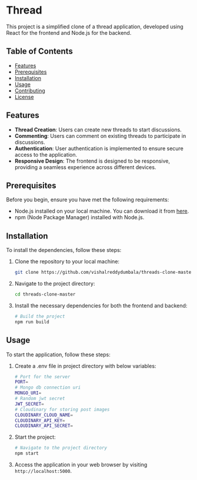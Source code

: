 # Thread

This project is a simplified clone of a thread application, developed using React for the frontend and Node.js for the backend.

## Table of Contents

- [Features](#features)
- [Prerequisites](#prerequisites)
- [Installation](#installation)
- [Usage](#usage)
- [Contributing](#contributing)
- [License](#license)

## Features

- **Thread Creation**: Users can create new threads to start discussions.
- **Commenting**: Users can comment on existing threads to participate in discussions.
- **Authentication**: User authentication is implemented to ensure secure access to the application.
- **Responsive Design**: The frontend is designed to be responsive, providing a seamless experience across different devices.

## Prerequisites

Before you begin, ensure you have met the following requirements:

- Node.js installed on your local machine. You can download it from [here](https://nodejs.org/).
- npm (Node Package Manager) installed with Node.js.

## Installation

To install the dependencies, follow these steps:

1. Clone the repository to your local machine:

    ```bash
    git clone https://github.com/vishalreddydumbala/threads-clone-master.git
    ```

2. Navigate to the project directory:

    ```bash
    cd threads-clone-master
    ```

3. Install the necessary dependencies for both the frontend and backend:

    ```bash
    # Build the project
    npm run build
    ```

## Usage

To start the application, follow these steps:

1. Create a .env file in project directory with below variables:
    ```bash
    # Port for the server
    PORT=
    # Mongo db connection uri
    MONGO_URI=
    # Random jwt secret
    JWT_SECRET=
    # Cloudinary for storing post images
    CLOUDINARY_CLOUD_NAME=
    CLOUDINARY_API_KEY=
    CLOUDINARY_API_SECRET=
    ```

2. Start the project:

    ```bash
    # Navigate to the project directory
    npm start
    ```

3. Access the application in your web browser by visiting `http://localhost:5000`.
